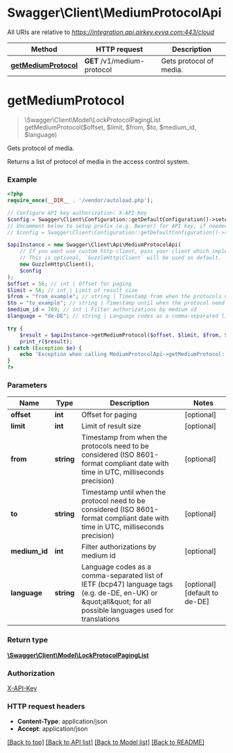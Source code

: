 # Swagger\Client\MediumProtocolApi

All URIs are relative to *https://integration.api.airkey.evva.com:443/cloud*

Method | HTTP request | Description
------------- | ------------- | -------------
[**getMediumProtocol**](MediumProtocolApi.md#getMediumProtocol) | **GET** /v1/medium-protocol | Gets protocol of media.


# **getMediumProtocol**
> \Swagger\Client\Model\LockProtocolPagingList getMediumProtocol($offset, $limit, $from, $to, $medium_id, $language)

Gets protocol of media.

Returns a list of protocol of media in the access control system.

### Example
```php
<?php
require_once(__DIR__ . '/vendor/autoload.php');

// Configure API key authorization: X-API-Key
$config = Swagger\Client\Configuration::getDefaultConfiguration()->setApiKey('X-API-Key', 'YOUR_API_KEY');
// Uncomment below to setup prefix (e.g. Bearer) for API key, if needed
// $config = Swagger\Client\Configuration::getDefaultConfiguration()->setApiKeyPrefix('X-API-Key', 'Bearer');

$apiInstance = new Swagger\Client\Api\MediumProtocolApi(
    // If you want use custom http client, pass your client which implements `GuzzleHttp\ClientInterface`.
    // This is optional, `GuzzleHttp\Client` will be used as default.
    new GuzzleHttp\Client(),
    $config
);
$offset = 56; // int | Offset for paging
$limit = 56; // int | Limit of result size
$from = "from_example"; // string | Timestamp from when the protocols need to be considered (ISO 8601-format compliant date with time in UTC, milliseconds precision)
$to = "to_example"; // string | Timestamp until when the protocol need to be considered (ISO 8601-format compliant date with time in UTC, milliseconds precision)
$medium_id = 789; // int | Filter authorizations by medium id
$language = "de-DE"; // string | Language codes as a comma-separated list of IETF (bcp47) language tags (e.g. de-DE, en-UK) or \"all\" for all possible languages used for translations

try {
    $result = $apiInstance->getMediumProtocol($offset, $limit, $from, $to, $medium_id, $language);
    print_r($result);
} catch (Exception $e) {
    echo 'Exception when calling MediumProtocolApi->getMediumProtocol: ', $e->getMessage(), PHP_EOL;
}
?>
```

### Parameters

Name | Type | Description  | Notes
------------- | ------------- | ------------- | -------------
 **offset** | **int**| Offset for paging | [optional]
 **limit** | **int**| Limit of result size | [optional]
 **from** | **string**| Timestamp from when the protocols need to be considered (ISO 8601-format compliant date with time in UTC, milliseconds precision) | [optional]
 **to** | **string**| Timestamp until when the protocol need to be considered (ISO 8601-format compliant date with time in UTC, milliseconds precision) | [optional]
 **medium_id** | **int**| Filter authorizations by medium id | [optional]
 **language** | **string**| Language codes as a comma-separated list of IETF (bcp47) language tags (e.g. de-DE, en-UK) or \&quot;all\&quot; for all possible languages used for translations | [optional] [default to de-DE]

### Return type

[**\Swagger\Client\Model\LockProtocolPagingList**](../Model/LockProtocolPagingList.md)

### Authorization

[X-API-Key](../../README.md#X-API-Key)

### HTTP request headers

 - **Content-Type**: application/json
 - **Accept**: application/json

[[Back to top]](#) [[Back to API list]](../../README.md#documentation-for-api-endpoints) [[Back to Model list]](../../README.md#documentation-for-models) [[Back to README]](../../README.md)

